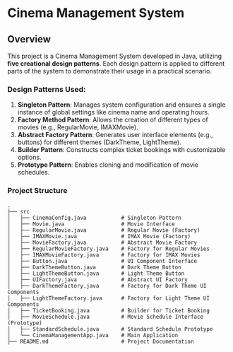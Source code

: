 # Cinema Management System

## Overview

This project is a Cinema Management System developed in Java, utilizing **five creational design patterns**. Each design pattern is applied to different parts of the system to demonstrate their usage in a practical scenario.

### Design Patterns Used:
1. **Singleton Pattern**: Manages system configuration and ensures a single instance of global settings like cinema name and operating hours.
2. **Factory Method Pattern**: Allows the creation of different types of movies (e.g., RegularMovie, IMAXMovie).
3. **Abstract Factory Pattern**: Generates user interface elements (e.g., buttons) for different themes (DarkTheme, LightTheme).
4. **Builder Pattern**: Constructs complex ticket bookings with customizable options.
5. **Prototype Pattern**: Enables cloning and modification of movie schedules.

### Project Structure

```plaintext
.
├── src
│   ├── CinemaConfig.java           # Singleton Pattern
│   ├── Movie.java                  # Movie Interface
│   ├── RegularMovie.java           # Regular Movie (Factory)
│   ├── IMAXMovie.java              # IMAX Movie (Factory)
│   ├── MovieFactory.java           # Abstract Movie Factory
│   ├── RegularMovieFactory.java    # Factory for Regular Movies
│   ├── IMAXMovieFactory.java       # Factory for IMAX Movies
│   ├── Button.java                 # UI Component Interface
│   ├── DarkThemeButton.java        # Dark Theme Button
│   ├── LightThemeButton.java       # Light Theme Button
│   ├── UIFactory.java              # Abstract UI Factory
│   ├── DarkThemeFactory.java       # Factory for Dark Theme UI Components
│   ├── LightThemeFactory.java      # Factory for Light Theme UI Components
│   ├── TicketBooking.java          # Builder for Ticket Booking
│   ├── MovieSchedule.java          # Movie Schedule Interface (Prototype)
│   ├── StandardSchedule.java       # Standard Schedule Prototype
│   └── CinemaManagementApp.java    # Main Application
├── README.md                       # Project Documentation
